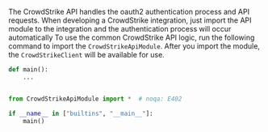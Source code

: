 The CrowdStrike API handles the oauth2 authentication process and API requests. When developing a CrowdStrike integration, just import the API module to the integration and the authentication process will occur automatically
To use the common CrowdStrike API logic, run the following command to import the `CrowdStrikeApiModule`. After you import the module, the `CrowdStrikeClient` will be available for use.

```python
def main():
    ...


from CrowdStrikeApiModule import *  # noqa: E402

if __name__ in ["builtins", "__main__"]:
    main()
```
